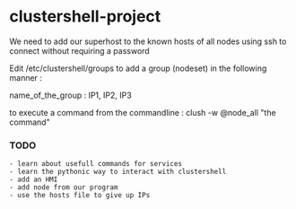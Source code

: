 # clustershell-project


We need to add our superhost to the known hosts of all nodes using ssh to connect without requiring a password

Edit /etc/clustershell/groups to add a group (nodeset) in the following manner :

name_of_the_group : IP1, IP2, IP3

to execute a command from the commandline :
clush -w @node_all "the command"

### TODO 
	- learn about usefull commands for services
	- learn the pythonic way to interact with clustershell
	- add an HMI
	- add node from our program
	- use the hosts file to give up IPs
